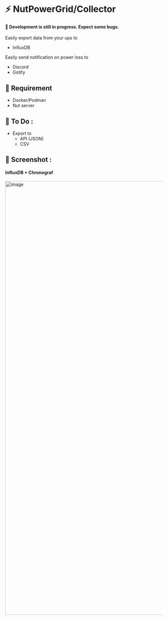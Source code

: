 # ⚡ NutPowerGrid/Collector
#### 📢 Development is still in progress. Expect some bugs.

Easily export data from your ups to

- InfluxDB

Easily send notification on power loss to

- Discord
- Gotify

## 🔧 Requirement

- Docker/Podman
- Nut server

## 📝 To Do :

- Export to
  - API (JSON)
  - CSV

## 🌄 Screenshot :

#### InfluxDB + Chronograf
<img width="1385" alt="image" src="https://github.com/NutPowerGrid/Collector/assets/56845767/aee5ba44-55a8-42b4-9b65-4ad4b2bfef59">
